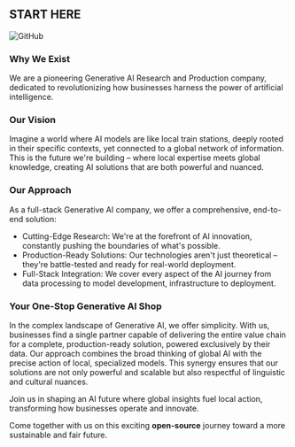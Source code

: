 ## START HERE

![GitHub](https://img.shields.io/badge/Nivara-Local%20Artificial%20Intelligence-C49D7E)

### Why We Exist

We are a pioneering Generative AI Research and Production company, dedicated to revolutionizing how businesses harness the power of artificial intelligence.

### Our Vision

Imagine a world where AI models are like local train stations, deeply rooted in their specific contexts, yet connected to a global network of information. This is the future we're building – where local expertise meets global knowledge, creating AI solutions that are both powerful and nuanced.

### Our Approach

As a full-stack Generative AI company, we offer a comprehensive, end-to-end solution:

- Cutting-Edge Research: We're at the forefront of AI innovation, constantly pushing the boundaries of what's possible.
- Production-Ready Solutions: Our technologies aren't just theoretical – they're battle-tested and ready for real-world deployment.
- Full-Stack Integration: We cover every aspect of the AI journey from data processing to model development, infrastructure to deployment.

### Your One-Stop Generative AI Shop

In the complex landscape of Generative AI, we offer simplicity. With us, businesses find a single partner capable of delivering the entire value chain for a complete, production-ready solution, powered exclusively by their data. Our approach combines the broad thinking of global AI with the precise action of local, specialized models. This synergy ensures that our solutions are not only powerful and scalable but also respectful of linguistic and cultural nuances.

Join us in shaping an AI future where global insights fuel local action, transforming how businesses operate and innovate.

Come together with us on this exciting **open-source** journey toward a more sustainable and fair future.

